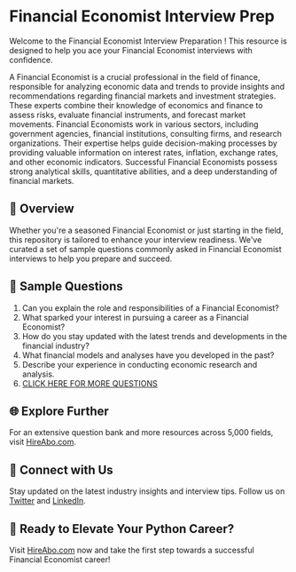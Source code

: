 # Financial Economist Interview Prep

Welcome to the Financial Economist Interview Preparation ! This resource is designed to help you ace your Financial Economist interviews with confidence.

A Financial Economist is a crucial professional in the field of finance, responsible for analyzing economic data and trends to provide insights and recommendations regarding financial markets and investment strategies. These experts combine their knowledge of economics and finance to assess risks, evaluate financial instruments, and forecast market movements. Financial Economists work in various sectors, including government agencies, financial institutions, consulting firms, and research organizations. Their expertise helps guide decision-making processes by providing valuable information on interest rates, inflation, exchange rates, and other economic indicators. Successful Financial Economists possess strong analytical skills, quantitative abilities, and a deep understanding of financial markets.

## 🚀 Overview

Whether you're a seasoned Financial Economist or just starting in the field, this repository is tailored to enhance your interview readiness. We've curated a set of sample questions commonly asked in Financial Economist interviews to help you prepare and succeed.

## 📝 Sample Questions

1. Can you explain the role and responsibilities of a Financial Economist?
2. What sparked your interest in pursuing a career as a Financial Economist?
3. How do you stay updated with the latest trends and developments in the financial industry?
4. What financial models and analyses have you developed in the past?
5. Describe your experience in conducting economic research and analysis.
6. [CLICK HERE FOR MORE QUESTIONS](https://hireabo.com/job/1_2_36/Financial%20Economist)

## 🌐 Explore Further

For an extensive question bank and more resources across 5,000 fields, visit [HireAbo.com](https://www.hireabo.com).

## 📱 Connect with Us

Stay updated on the latest industry insights and interview tips. Follow us on [Twitter](https://twitter.com/hireabo) and [LinkedIn](https://www.linkedin.com/in/hire-abo-3609972a8/).

## 🚀 Ready to Elevate Your Python Career?

Visit [HireAbo.com](https://www.hireabo.com) now and take the first step towards a successful Financial Economist career!